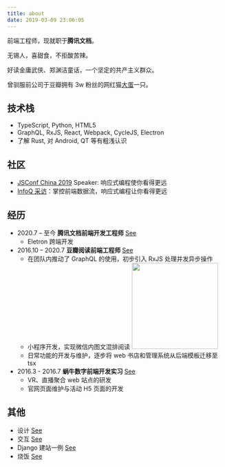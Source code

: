 ```yaml
---
title: about
date: 2019-03-09 23:06:05
---
```


前端工程师，现就职于**腾讯文档**。

无锡人，喜甜食，不拒酸苦辣。

好读金庸武侠、郑渊洁童话，一个坚定的共产主义群众。

曾驯服前公司于豆瓣拥有 3w 粉丝的网红猫[大蛋](https://douban.com/people/arkdome)一只。

## 技术栈
- TypeScript, Python, HTML5
- GraphQL, RxJS, React, Webpack, CycleJS, Electron
- 了解 Rust, 对 Android, QT 等有粗浅认识

## 社区

- [JSConf China 2019](https://2019.jsconfchina.com/) Speaker: 响应式编程使你看得更远
- [InfoQ 采访](https://www.infoq.cn/article/kzyb9IEj6iyHegBNrLgd)：掌控前端数据流，响应式编程让你看得更远

## 经历
- 2020.7 – 至今 **腾讯文档前端开发工程师** [See](https://docs.qq.com)
  - Eletron 跨端开发
- 2016.10 – 2020.7 **豆瓣阅读前端工程师** [See](https://read.douban.com)
  - 在团队内推动了 GraphQL 的使用，初步引入 RxJS 处理并发异步操作
  - 小程序开发，实现微信内图文混排阅读 <img src="/blog/images/asfaloth.jpeg" width="200"/>
  - 日常功能的开发与维护，逐步将 web 书店和管理系统从后端模板迁移至 tsx
- 2016.3 - 2016.7 **蜗牛数字前端开发实习** [See](https://msyfls123.github.io/myWiki/index.html?name=woniu)
  - VR、直播聚合 web 站点的研发
  - 官网页面维护与活动 H5 页面的开发

## 其他
- 设计 [See](https://www.douban.com/photos/album/155070126/)
- 交互 [See](http://msyfls123.github.io/test/midea/)
- Django 建站一例 [See](https://derui-tech.com/)
- 烧饭 [See](https://www.douban.com/photos/album/1873642638/)
